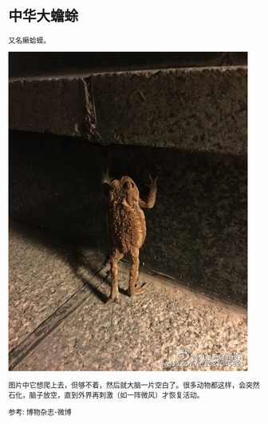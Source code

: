 # 中华大蟾蜍

又名癞蛤蟆。

![](01.jpg)

图片中它想爬上去，但够不着，然后就大脑一片空白了。很多动物都这样，会突然石化，脑子放空，直到外界再刺激（如一阵微风）才恢复活动。

参考: 博物杂志-微博
